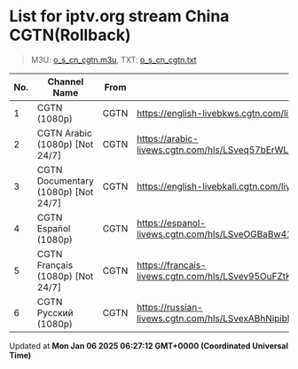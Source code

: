 # List for **iptv.org stream China CGTN**(Rollback)

> M3U: [o_s_cn_cgtn.m3u](/o_s_cn_cgtn.m3u), TXT: [o_s_cn_cgtn.txt](/txt/o_s_cn_cgtn.txt)

| No. | Channel Name | From | Source |
| --- | ------------ | ---- | ------ |
| 1 | CGTN (1080p) | CGTN | <https://english-livebkws.cgtn.com/live/encgtn.m3u8> |
| 2 | CGTN Arabic (1080p) [Not 24/7] | CGTN | <https://arabic-livews.cgtn.com/hls/LSveq57bErWLinBnxosqjisZ220802LSTefTAS9zc9mpU08y3np9TH220802cd/playlist.m3u8> |
| 3 | CGTN Documentary (1080p) [Not 24/7] | CGTN | <https://english-livebkali.cgtn.com/live/doccgtn.m3u8> |
| 4 | CGTN Español (1080p) | CGTN | <https://espanol-livews.cgtn.com/hls/LSveOGBaBw41Ea7ukkVAUdKQ220802LSTexu6xAuFH8VZNBLE1ZNEa220802cd/playlist.m3u8> |
| 5 | CGTN Français (1080p) [Not 24/7] | CGTN | <https://francais-livews.cgtn.com/hls/LSvev95OuFZtKLc6CeKEFYXj220802LSTeV6PO0Ut9r71Uq3k5goCA220802cd/playlist.m3u8> |
| 6 | CGTN Русский (1080p) | CGTN | <https://russian-livews.cgtn.com/hls/LSvexABhNipibK5KRuUkvHZ7220802LSTeze9o8tdFXMHsb1VosgoT220802cd/playlist.m3u8> |

Updated at **Mon Jan 06 2025 06:27:12 GMT+0000 (Coordinated Universal Time)**
